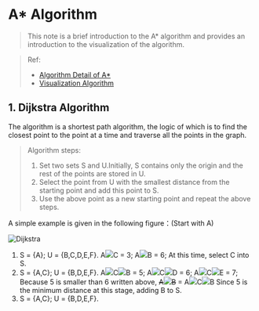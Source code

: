 # A* Algorithm
>This note is a brief introduction to the A* algorithm and provides an introduction to the visualization of the algorithm.

>Ref:
> - [Algorithm Detail of A*](https://www.cnblogs.com/21207-iHome/p/6048969.html#undefined)
> - [Visualization Algorithm](https://github.com/redglassli/PythonRobotics)

## 1. Dijkstra Algorithm
The algorithm is a shortest path algorithm, the logic of which is to find the closest point to the point at a time and traverse all the points in the graph.

> Algorithm steps: 
>1. Set two sets S and U.Initially, S contains only the origin and the rest of the points are stored in U.
>2. Select the point from U with the smallest distance from the starting point and add this point to S.
>3. Use the above point as a new starting point and repeat the above steps.

A simple example is given in the following figure：(Start with A)

![Dijkstra](https://pic002.cnblogs.com/images/2012/426620/2012073019593375.jpg#pic_center)

1. S = {A};  U = {B,C,D,E,F}. 
A<img src="https://render.githubusercontent.com/render/math?math=\rightarrow">C = 3;
A<img src="https://render.githubusercontent.com/render/math?math=\rightarrow">B = 6; 
At this time, select C into S.
2. S = {A,C};  U = {B,D,E,F}.
A<img src="https://render.githubusercontent.com/render/math?math=\rightarrow">C<img src="https://render.githubusercontent.com/render/math?math=\rightarrow">B = 5;
A<img src="https://render.githubusercontent.com/render/math?math=\rightarrow">C<img src="https://render.githubusercontent.com/render/math?math=\rightarrow">D = 6;
A<img src="https://render.githubusercontent.com/render/math?math=\rightarrow">C<img src="https://render.githubusercontent.com/render/math?math=\rightarrow">E = 7;
Because 5 is smaller than 6 written above,
~~A<img src="https://render.githubusercontent.com/render/math?math=\rightarrow">B~~ = A<img src="https://render.githubusercontent.com/render/math?math=\rightarrow">C<img src="https://render.githubusercontent.com/render/math?math=\rightarrow">B
Since 5 is the minimum distance at this stage, adding B to S.
3. S = {A,C};  U = {B,D,E,F}.

